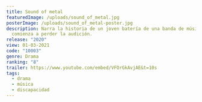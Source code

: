 ```yaml
---
title: Sound of metal
featuredImage: /uploads/sound_of_metal.jpg
posterImage: /uploads/sound_of_metal-poster.jpg
description: Narra la historia de un joven batería de una banda de música que
  comienza a perder la audición.
release: "2020"
view: 01-03-2021
code: "10003"
genre: Drama
ranking: "8"
trailer: https://www.youtube.com/embed/VFOrGkAvjAE&t=10s
tags:
  - drama
  - música
  - discapacidad
---
```

